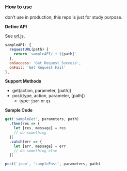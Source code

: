 
### How to use

don't use in production, this repo is just for study purpose.

**Define API** 

See [url.js](src/api/url.js).

```js
sampleAPI: {
  requestURL(path) {
    return `sampleAPI/ + ${path}`
  },
  onSuccess: 'Get Request Success',
  onFail: 'Get Request Fail'
},
```

**Support Methods**
* get(action, parameter, [path])
* post(type, action, parameter, [path])
  * type: `json` or `qs` 


**Sample Code**
```js
get('sampleGet', parameters, path)
  .then(res => {
    let [res, message] = res
    // do something
  })
  .catch(err => {
    let [err, message] = err
    // do something else
  })

post('json', 'samplePost', parameters, path)
```